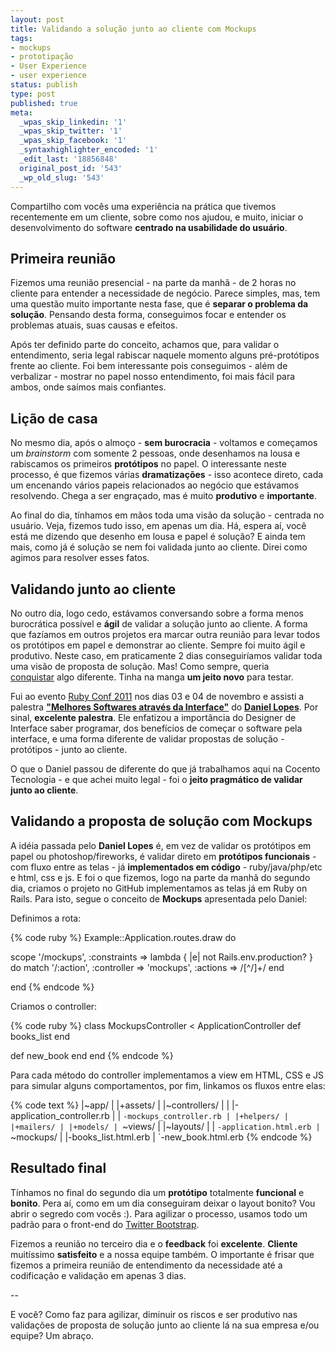 ```yaml
---
layout: post
title: Validando a solução junto ao cliente com Mockups
tags:
- mockups
- prototipação
- User Experience
- user experience
status: publish
type: post
published: true
meta:
  _wpas_skip_linkedin: '1'
  _wpas_skip_twitter: '1'
  _wpas_skip_facebook: '1'
  _syntaxhighlighter_encoded: '1'
  _edit_last: '18856848'
  original_post_id: '543'
  _wp_old_slug: '543'
---
```

<p>Compartilho com vocês uma experiência na prática que tivemos recentemente em um cliente, sobre como nos ajudou, e muito, iniciar o desenvolvimento do software <strong>centrado na usabilidade do usuário</strong>.</p>

<h2>Primeira reunião</h2>
<p>Fizemos uma reunião presencial - na parte da manhã - de 2 horas no cliente para entender a necessidade de negócio. Parece simples, mas, tem uma questão muito importante nesta fase, que é <strong>separar o problema da solução</strong>. Pensando desta forma, conseguimos focar e entender os problemas atuais, suas causas e efeitos.</p>
<p>Após ter definido parte do conceito, achamos que, para validar o entendimento, seria legal rabiscar naquele momento alguns pré-protótipos frente ao cliente. Foi bem interessante pois conseguimos - além de verbalizar - mostrar no papel nosso entendimento, foi mais fácil para ambos, onde saímos mais confiantes.</p>

<h2>Lição de casa</h2>
<p>No mesmo dia, após o almoço - <strong>sem burocracia</strong> - voltamos e começamos um <em>brainstorm</em> com somente 2 pessoas, onde desenhamos na lousa e rabiscamos os primeiros <strong>protótipos</strong> no papel. O interessante neste processo, é que fizemos várias <strong>dramatizações</strong> - isso acontece direto, cada um encenando vários papeis relacionados ao negócio que estávamos resolvendo. Chega a ser engraçado, mas é muito <strong>produtivo</strong> e <strong>importante</strong>.</p>
<p>Ao final do dia, tínhamos em mãos toda uma visão da solução - centrada no usuário. Veja, fizemos tudo isso, em apenas um dia. Há, espera aí, você está me dizendo que desenho em lousa e papel é solução? E ainda tem mais, como já é solução se nem foi validada junto ao cliente. Direi como agimos para resolver esses fatos.</p>

<h2>Validando junto ao cliente</h2>
<p>No outro dia, logo cedo, estávamos conversando sobre a forma menos burocrática possível e <strong>ágil</strong> de validar a solução junto ao cliente. A forma que fazíamos em outros projetos era marcar outra reunião para levar todos os protótipos em papel e demonstrar ao cliente. Sempre foi muito ágil e produtivo. Neste caso, em praticamente 2 dias conseguiríamos validar toda uma visão de proposta de solução. Mas! Como sempre, queria <a title="Perigo na Zona de Conforto" href="http://leandroadacosta.com/2011/10/25/perigo-na-zona-de-conforto/" target="_blank">conquistar</a> algo diferente. Tinha na manga <strong>um jeito novo</strong> para testar.</p>
<p>Fui ao evento <a title="RubyConf 2011 " href="http://rubyconf2011.akitaonrails.com/" target="_blank">Ruby Conf 2011</a> nos dias 03 e 04 de novembro e assisti a palestra <strong><a title="Melhores Softwares através da Interface" href="http://www.eventials.com/rubyconfbr/recorded/M2UzZTJkMzY2MzdiNTg2NTUxNWM1MzI3NWY1YjRhMzYjIzQwMw_3D_3D" target="_blank">"Melhores Softwares através da Interface"</a></strong> do <strong><a href="http://twitter.com/danielvlopes" target="_blank">Daniel Lopes</a></strong>. Por sinal, <strong>excelente palestra</strong>. Ele enfatizou a importância do Designer de Interface saber programar, dos benefícios de começar o software pela interface, e uma forma diferente de validar propostas de solução - protótipos - junto ao cliente.</p>
<p>O que o Daniel passou de diferente do que já trabalhamos aqui na Cocento Tecnologia - e que achei muito legal - foi o <strong>jeito pragmático de validar junto ao cliente</strong>.</p>

<h2>Validando a proposta de solução com Mockups</h2>
<p>A idéia passada pelo <strong>Daniel Lopes</strong> é, em vez de validar os protótipos em papel ou photoshop/fireworks, é validar direto em <strong>protótipos funcionais</strong> - com fluxo entre as telas - já <strong>implementados em código</strong> - ruby/java/php/etc e html, css e js. E foi o que fizemos, logo na parte da manhã do segundo dia, criamos o projeto no GitHub implementamos as telas já em Ruby on Rails. Para isto, segue o conceito de <strong>Mockups</strong> apresentada pelo Daniel:</p>

Definimos a rota:

{% code ruby %}
Example::Application.routes.draw do

  scope '/mockups', :constraints => lambda { |e| not Rails.env.production? } do
    match '/:action', :controller => 'mockups', :actions => /[^/]+/
  end

end
{% endcode %}

Criamos o controller:

{% code ruby %}
class MockupsController < ApplicationController
  def books_list
  end

  def new_book
  end
end
{% endcode %}

Para cada método do controller implementamos a view em HTML, CSS e JS para simular alguns comportamentos, por fim, linkamos os fluxos entre elas:

{% code text %}
|~app/
| |+assets/
| |~controllers/
| | |-application_controller.rb
| | `-mockups_controller.rb
| |+helpers/
| |+mailers/
| |+models/
| `~views/
|   |~layouts/
|   | `-application.html.erb
|   `~mockups/
|     |-books_list.html.erb
|     `-new_book.html.erb
{% endcode %}

<h2>Resultado final</h2>
<p>Tínhamos no final do segundo dia um <strong>protótipo</strong> totalmente <strong>funcional</strong> e <strong>bonito</strong>. Pera aí, como em um dia conseguiram deixar o layout bonito? Vou abrir o segredo com vocês :). Para agilizar o processo, usamos todo um padrão para o front-end do <a title="Twitter Bootstrap" href="http://twitter.github.com/bootstrap/" target="_blank">Twitter Bootstrap</a>.</p>
<p>Fizemos a reunião no terceiro dia e o <strong>feedback</strong> foi <strong>excelente</strong>. <strong>Cliente</strong> muitíssimo <strong>satisfeito</strong> e a nossa equipe também. O importante é frisar que fizemos a primeira reunião de entendimento da necessidade até a codificação e validação em apenas 3 dias.</p>
<p>--</p>
<p>E você? Como faz para agilizar, diminuir os riscos e ser produtivo nas validações de proposta de solução junto ao cliente lá na sua empresa e/ou equipe?
Um abraço.</p>
